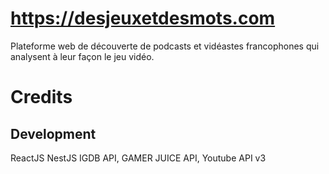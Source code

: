 # https://desjeuxetdesmots.com

Plateforme web de découverte de podcasts et vidéastes francophones qui analysent à leur façon le jeu vidéo.

# Credits

## Development   
ReactJS
NestJS
IGDB API, GAMER JUICE API, Youtube API v3
